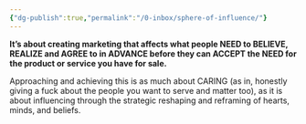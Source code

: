 ```yaml
---
{"dg-publish":true,"permalink":"/0-inbox/sphere-of-influence/"}
---
```


**It’s about creating marketing that affects what people NEED to BELIEVE, REALIZE and AGREE to in ADVANCE before they can ACCEPT the NEED for the product or service you have for sale.**

Approaching and achieving this is as much about CARING (as in, honestly giving a fuck about the people you want to serve and matter too), as it is about influencing through the strategic reshaping and reframing of hearts, minds, and beliefs.